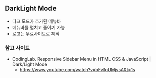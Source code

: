 ## DarkLight Mode

- 다크 모드가 추가된 메뉴바
- 메뉴바를 펼치고 줄이기 가능
- 로고는 무료사이트로 제작

### 참고 사이트

- CodingLab. Responsive Sidebar Menu in HTML CSS & JavaScript | Dark/Light Mode
  - https://www.youtube.com/watch?v=bFvfqUMjvsA&t=1s
